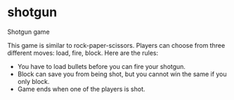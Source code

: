 # shotgun
Shotgun game

This game is similar to rock-paper-scissors.  Players can choose from three different moves: load, fire, block.  Here are the rules:
 * You have to load bullets before you can fire your shotgun.
 * Block can save you from being shot, but you cannot win the same if you only block.
 * Game ends when one of the players is shot.
